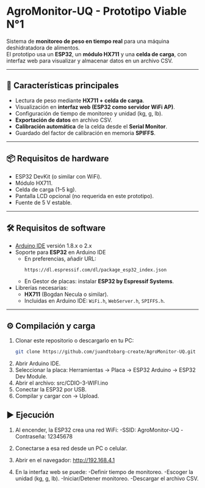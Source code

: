 # AgroMonitor-UQ - Prototipo Viable N°1

Sistema de **monitoreo de peso en tiempo real** para una máquina deshidratadora de alimentos.  
El prototipo usa un **ESP32**, un **módulo HX711** y una **celda de carga**, con interfaz web para visualizar y almacenar datos en un archivo CSV.

---

## 🚀 Características principales

- Lectura de peso mediante **HX711 + celda de carga**.  
- Visualización en **interfaz web (ESP32 como servidor WiFi AP)**.  
- Configuración de tiempo de monitoreo y unidad (kg, g, lb).  
- **Exportación de datos** en archivo CSV.  
- **Calibración automática** de la celda desde el **Serial Monitor**.  
- Guardado del factor de calibración en memoria **SPIFFS**.  

---

## 📦 Requisitos de hardware

- ESP32 DevKit (o similar con WiFi).  
- Módulo HX711.  
- Celda de carga (1–5 kg).  
- Pantalla LCD opcional (no requerida en este prototipo).  
- Fuente de 5 V estable.  

---

## 🛠️ Requisitos de software

- [Arduino IDE](https://www.arduino.cc/en/software) versión 1.8.x o 2.x  
- Soporte para **ESP32** en Arduino IDE  
  - En preferencias, añadir URL:  
    ```
    https://dl.espressif.com/dl/package_esp32_index.json
    ```
  - En Gestor de placas: instalar **ESP32 by Espressif Systems**.  
- Librerías necesarias:  
  - **HX711** (Bogdan Necula o similar).  
  - Incluidas en Arduino IDE: `WiFi.h`, `WebServer.h`, `SPIFFS.h`.  

---

## ⚙️ Compilación y carga

1. Clonar este repositorio o descargarlo en tu PC:  
   ```bash
   git clone https://github.com/juandtobarg-create/AgroMonitor-UQ.git
2. Abrir Arduino IDE.
3. Seleccionar la placa:
   Herramientas → Placa → ESP32 Arduino → ESP32 Dev Module.
4. Abrir el archivo:
   src/CDIO-3-WIFI.ino
5. Conectar la ESP32 por USB.
6. Compilar y cargar con → Upload.

## ▶️ Ejecución

1. Al encender, la ESP32 crea una red WiFi:
  -SSID: AgroMonitor-UQ
  -Contraseña: 12345678

2. Conectarse a esa red desde un PC o celular.
3. Abrir en el navegador:
    http://192.168.4.1

4. En la interfaz web se puede:
   -Definir tiempo de monitoreo.
   -Escoger la unidad (kg, g, lb).
   -Iniciar/Detener monitoreo.
   -Descargar el archivo CSV.
